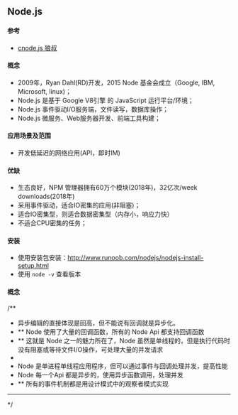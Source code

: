 ## Node.js

#### 参考

* [cnode.js 狼叔](https://cnodejs.org/topic/5ab3166be7b166bb7b9eccf7)

#### 概念
* 2009年，Ryan Dahl(RD)开发，2015 Node 基金会成立（Google, IBM, Microsoft, linux)；
* Node.js 是基于 Google V8引擎 的 JavaScript 运行平台/环境；
* Node.js 事件驱动I/O服务端，文件读写，数据库操作；
* Node.js 微服务、Web服务器开发、前端工具构建；

#### 应用场景及范围

* 开发低延迟的网络应用(API，即时IM)

#### 优缺

* 生态良好，NPM 管理器拥有60万个模块(2018年)，32亿次/week downloads(2018年)
* 采用事件驱动，适合IO密集的应用(非阻塞)；
* 适合IO密集型，则适合数据密集型（内存小，响应力快）
* 不适合CPU密集的任务；

#### 安装
* 使用安装包安装：http://www.runoob.com/nodejs/nodejs-install-setup.html
* 使用 `node -v` 查看版本

#### 概念
/**
 * 异步编辑的直接体现是回高，但不能说有回调就是异步化。
 * ** Node 使用了大量的回调函数，所有的 Node Api 都支持回调函数
 * ** 这就是 Node 之一的魅力所在了，Node 虽然是单线程的，但是执行代码时没有阻塞或等待文件I/O操作，可处理大量的并发请求
 *
 * Node 是单进程单线程应用程序，但可以通过事件与回调处理并发，提高性能
 * Node 每一个Api 都是异步的，使用异步函数调用，处理并发
 * ** 所有的事件机制都是用设计模式中的观察者模式实现
 * **
 */